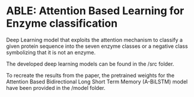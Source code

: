# ABLE: Attention Based Learning for Enzyme classification

Deep Learning model that exploits the attention mechanism to classify a given protein sequence into the seven enzyme classes or a negative class symbolizing that it is not an enzyme.

The developed deep learning models can be found in the /src folder. 

To recreate the results from the paper, the pretrained weights for the Attention Based Bidirectional Long Short Term Memory (A-BiLSTM) model have been provided in the /model folder. 
